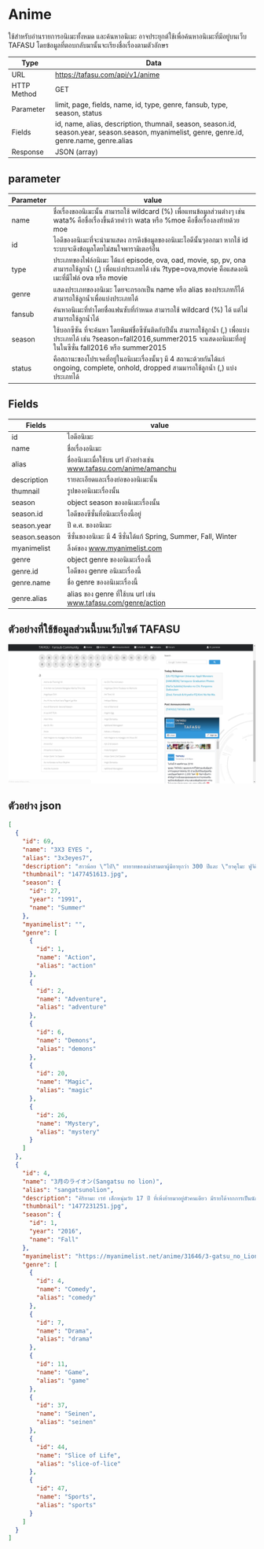 # Anime
ใช้สำหรับอ่านรายการอนิเมะทั้งหมด และค้นหาอนิเมะ อาจประยุกต์ใช้เพื่อค้นหาอนิเมะที่มีอยู่บนเว็บ TAFASU โดยข้อมูลที่ตอบกลับมานั้นจะเรียงชื่อเรื่องตามตัวอักษร

Type | Data
--- | --- 
URL | https://tafasu.com/api/v1/anime
HTTP Method | GET 
Parameter | limit, page, fields, name, id, type, genre, fansub, type, season, status
Fields | id, name, alias, description, thumnail, season, season.id, season.year, season.season, myanimelist, genre, genre.id, genre.name, genre.alias
Response | JSON (array)

## parameter
Parameter | value
--- | --- 
name | ชื่อเรื่องขออนิเมะนั้น สามารถใช้ wildcard (%) เพื่อแทนข้อมูลส่วนต่างๆ เช่น wata% คือชื่อเรื่องขึ้นด้วยคำว่า wata หรือ %moe คือชื่อเรื่องลงท้ายด้วย moe
id | ไอดีของอนิเมะที่จะนำมาแสดง การดึงข้อมูลของอนิเมะไอดีนั้นๆออกมา หากใช้ id ระบบจะดึงข้อมูลโดยไม่สนใจพารามิเตอร์อื่น
type | ประเภทของไฟล์อนิเมะ ได้แก่ episode, ova, oad, movie, sp, pv, ona สามารถใช้ลูกน้ำ (,) เพื่อแบ่งประเภทได้ เช่น ?type=ova,movie คือแสดงอนิเมะที่มีไฟล์ ova หรือ movie
genre | แสดงประเภทของอนิเมะ โดยจะกรอกเป็น name หรือ alias ของประเภทก็ได้ สามารถใช้ลูกน้ำเพื่อแบ่งประเภทได้
fansub | ค้นหาอนิเมะที่ทำโดยชื่อแฟนซับที่กำหนด สามารถใช้ wildcard (%) ได้ แต่ไม่สามารถใช้ลูกน้ำได้
season | ใช้บอกซีซัน ที่จะค้นหา โดยพิมพ์ชื่อซีซันติดกับปีนั้น สามารถใช้ลูกน้ำ (,) เพื่อแบ่งประเภทได้ เช่น ?season=fall2016,summer2015 จะแสดงอนิเมะที่อยู่ในในซีซั่น fall2016 หรือ summer2015
status | คือสถานะของโปรเจคที่อยู่ในอนิเมะเรื่องนั้นๆ มี 4 สถานะด้วยกันได้แก่ ongoing, complete, onhold, dropped สามมารถใช้ลูกน้ำ (,) แบ่งประเภทได้


## Fields
Fields| value
--- | --- 
id | ไอดีอนิเมะ
name | ชื่อเรื่องอนิเมะ
alias | ชื่ออนิเมะเมื่อใช้บน url ตัวอย่างเช่น www.tafasu.com/anime/amanchu
description | รายละเอียดและเรื่องย่อของอนิเมะนั้น
thumnail | รูปของอนิเมะเรื่องนั้น
season | object season ของอนิเมะเรื่องนั้น
season.id | ไอดีของซีซั่นที่อนิเมะเรื่องนี้อยู่
season.year | ปี ค.ศ. ของอนิเมะ
season.season | ซีซั่นของอนิเมะ มี 4 ซีซั่นได้แก้ Spring, Summer, Fall, Winter
myanimelist | ลิ้งค์ของ www.myanimelist.com
genre | object genre ของอนิเมะเรื่องนี้
genre.id | ไอดีของ genre อนิเมะเรื่องนี้
genre.name | ชื่อ genre ของอนิเมะเรื่องนี้
genre.alias | alias ของ genre ที่ใช้บน url เช่น www.tafasu.com/genre/action

## ตัวอย่างที่ใช้ข้อมูลส่วนนี้บนเว็บไซต์ TAFASU
![](/images/preview_anime.png)

## ตัวอย่าง json
```json
[
  {
    "id": 69,
    "name": "3X3 EYES ",
    "alias": "3x3eyes7",
    "description": "สาวน้อย \"ไป๋\" ทายาทของเผ่าสามตาผู้มีอายุกว่า 300 ปีและ \"ยาคุโมะ ฟูจิอิ\" เด็กหนุ่มธรรมดาที่ถูกไป๋ทำให้เป็นอมตะเพื่อช่วยชีวิตเขาเอาไว้ โดยทั้งคู่ได้ออกเดินทางผจญภัยและต้องต่อสู้กับปีศาจมากมายเพื่อค้นหาวิธีที่จะกลับเป็นมนุษย์ธรรมดาร่วมกัน อิงเนื้อหาต่างๆมาจากตำนานความเชื่อของฮินดูผสมกับจีนเป็นหลัก",
    "thumbnail": "1477451613.jpg",
    "season": {
      "id": 27,
      "year": "1991",
      "name": "Summer"
    },
    "myanimelist": "",
    "genre": [
      {
        "id": 1,
        "name": "Action",
        "alias": "action"
      },
      {
        "id": 2,
        "name": "Adventure",
        "alias": "adventure"
      },
      {
        "id": 6,
        "name": "Demons",
        "alias": "demons"
      },
      {
        "id": 20,
        "name": "Magic",
        "alias": "magic"
      },
      {
        "id": 26,
        "name": "Mystery",
        "alias": "mystery"
      }
    ]
  },
  {
    "id": 4,
    "name": "3月のライオン(Sangatsu no lion)",
    "alias": "sangatsunolion",
    "description": "คิริยามะ เรย์ เด็กหนุ่มวัย 17 ปี ที่เพิ่งย้ายมาอยู่ตัวคนเดียว มีรายได้จากการเป็นนักเล่นโชกิมืออาชีพ แต่ถึงเขาจะมีอิสระ ปัญหาต่างๆก็คอยมารบกวนชีวิตของเขา ความสัมพันธ์ระหว่างเขากับครอบครัวบุญธรรมก็เริ่มจะสั่นคลอน และเขาก็ยังมีปัญหากับการคบเพื่อนที่โรงเรียนอีกด้วย\r\nในขณะเดียวกัน อาชีพนักเล่นโชกิมืออาชีพของเขาก็เริ่มที่จะตกต่ำ เขาจึงต้องแบกรับความคาดหวังอันยิ่งใหญ่ เพราะทั้งการแพ้และชนะมีผลต่อหน้าที่การงานของเขาทั้งสิ้น\r\nคนรู้จักของเรย์ก็คือ พี่น้องคาวาโมโตะ อาคาริ ฮินาตะ และ โมโมะ ซึ่งต่างจากเรย์ พวกเธออยู่อย่างมีความสุขในบ้านธรรมดาๆ ที่พร้อมจะต้อนรับเรย์เหมือนกับพี่น้องของพวกเธอ เรย์นั้นได้รับความรักความอบอุ่น ต่างจากบ้านของผู้อุปถัมภ์อย่างสิ้นเชิง\r\nอนิเมะเรื่องนี่จะกล่าวถึง ชัยชนะอันงดงาม ความผิดพลาด ความสัมพันธ์ใหม่-เก่า และการเติบโตเป็นผู้ใหญ่ ของ คิริยามะ เรย์",
    "thumbnail": "1477231251.jpg",
    "season": {
      "id": 1,
      "year": "2016",
      "name": "Fall"
    },
    "myanimelist": "https://myanimelist.net/anime/31646/3-gatsu_no_Lion?q=3%20gatsu",
    "genre": [
      {
        "id": 4,
        "name": "Comedy",
        "alias": "comedy"
      },
      {
        "id": 7,
        "name": "Drama",
        "alias": "drama"
      },
      {
        "id": 11,
        "name": "Game",
        "alias": "game"
      },
      {
        "id": 37,
        "name": "Seinen",
        "alias": "seinen"
      },
      {
        "id": 44,
        "name": "Slice of Life",
        "alias": "slice-of-lice"
      },
      {
        "id": 47,
        "name": "Sports",
        "alias": "sports"
      }
    ]
  }
]
```
